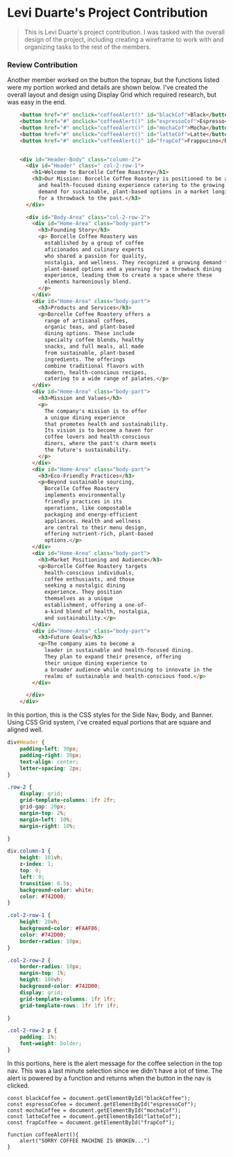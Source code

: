 # Levi Duarte's Project Contribution

> This is Levi Duarte's project contribution. I was tasked with the overall design of the project,
including creating a wireframe to work with and organizing tasks to the rest of the members. 

### Review Contribution

Another member worked on the button the topnav, but the functions listed were my portion worked and details are shown below.
I've created the overall layout and design using Display Grid which required research, but was easy in the end. 
```HTML
    <button href="#" onclick="coffeeAlert()" id="blackCof">Black</button>
    <button href="#" onclick="coffeeAlert()" id="espressoCof">Espresso</button>
    <button href="#" onclick="coffeeAlert()" id="mochaCof">Mocha</button>
    <button href="#" onclick="coffeeAlert()" id="latteCof">Latte</button>
    <button href="#" onclick="coffeeAlert()" id="frapCof">Frappucino</button>


    <div id="Header-Body" class="column-2">
      <div id="Header" class=" col-2-row-1">
        <h1>Welcome to Barcelle Coffee Roastrey</h1>
        <h3>Our Mission: Borcelle Coffee Roastery is positioned to be a unique, nostalgic,
          and health-focused dining experience catering to the growing
          demand for sustainable, plant-based options in a market longing
          for a throwback to the past.</h3>
      </div>

      <div id="Body-Area" class="col-2-row-2">
        <div id="Home-Area" class="body-part">
          <h3>Founding Story</h3>
          <p> Borcelle Coffee Roastery was
            established by a group of coffee
            aficionados and culinary experts
            who shared a passion for quality,
            nostalgia, and wellness. They recognized a growing demand for
            plant-based options and a yearning for a throwback dining
            experience, leading them to create a space where these
            elements harmoniously blend.
          </p>
        </div>
        <div id="Home-Area" class="body-part">
          <h3>Products and Services</h3>
          <p>Borcelle Coffee Roastery offers a
            range of artisanal coffees,
            organic teas, and plant-based
            dining options. These include
            specialty coffee blends, healthy
            snacks, and full meals, all made
            from sustainable, plant-based
            ingredients. The offerings
            combine traditional flavors with
            modern, health-conscious recipes,
            catering to a wide range of palates.</p>
        </div>
        <div id="Home-Area" class="body-part">
          <h3>Mission and Values</h3>
          <p>
            The company's mission is to offer
            a unique dining experience
            that promotes health and sustainability.
            Its vision is to become a haven for
            coffee lovers and health-conscious
            diners, where the past's charm meets
            the future's sustainability.
          </p>
        </div>
        <div id="Home-Area" class="body-part">
          <h3>Eco-Friendly Practices</h3>
          <p>Beyond sustainable sourcing,
            Borcelle Coffee Roastery
            implements environmentally
            friendly practices in its
            operations, like compostable
            packaging and energy-efficient
            appliances. Health and wellness
            are central to their menu design,
            offering nutrient-rich, plant-based
            options.</p>
        </div>
        <div id="Home-Area" class="body-part">
          <h3>Market Positioning and Audience</h3>
          <p>Borcelle Coffee Roastery targets
            health-conscious individuals,
            coffee enthusiasts, and those
            seeking a nostalgic dining
            experience. They position
            themselves as a unique
            establishment, offering a one-of-
            a-kind blend of health, nostalgia,
            and sustainability.</p>
        </div>
        <div id="Home-Area" class="body-part">
          <h3>Future Goals</h3>
          <p>The company aims to become a
            leader in sustainable and health-focused dining.
            They plan to expand their presence, offering
            their unique dining experience to
            a broader audience while continuing to innovate in the
            realms of sustainable and health-conscious food.</p>
        </div>

      </div>
    </div>

```


In this portion, this is the CSS styles for the Side Nav, Body, and Banner. Using CSS Grid system, i've created equal portions that are
square and aligned well.
``` CSS
div#Header {
    padding-left: 30px;
    padding-right: 30px;
    text-align: center;
    letter-spacing: 2px;
}

.row-2 {
    display: grid;
    grid-template-columns: 1fr 2fr;
    grid-gap: 20px;
    margin-top: 2%;
    margin-left: 10%;
    margin-right: 10%;

}

div.column-1 {
    height: 101vh;
    z-index: 1;
    top: 0;
    left: 0;
    transition: 0.5s;
    background-color: white;
    color: #742D00;
}

.col-2-row-1 {
    height: 20vh;
    background-color: #FAAF86;
    color: #742D00;
    border-radius: 10px;
}

.col-2-row-2 {
    border-radius: 10px;
    margin-top: 1%;
    height: 100vh;
    background-color: #742D00;
    display: grid;
    grid-template-columns: 1fr 1fr;
    grid-template-rows: 1fr 1fr 1fr;

}

.col-2-row-2 p {
    padding: 1%;
    font-weight: bolder;
}

```

In this portions, here is the alert message for the coffee selection in the top nav. This was a last minute selection since we didn't have a lot of time. The alert is powered by a function and returns when the button in the nav is clicked.

``` JS 
const blackCoffee = document.getElementById("blackCoffee");
const espressoCofee = document.getElementById("espressoCof");
const mochaCoffee = document.getElementById("mochaCof");
const latteCoffee = document.getElementById("latteCof");
const frapCoffee = document.getElementById("frapCof");

function coffeeAlert(){
    alert("SORRY COFFEE MACHINE IS BROKEN...")
}

```

